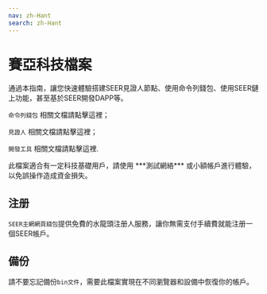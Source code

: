 ```yaml
---
nav: zh-Hant
search: zh-Hant
---
```


# 賽亞科技檔案

通過本指南，讓您快速體驗搭建SEER見證人節點、使用命令列錢包、使用SEER鏈上功能，甚至基於SEER開發DAPP等。

<a router-link="/cli">`命令列錢包`</a> 相關文檔請點擊這裡；

<a router-link="/witness">`見證人`</a> 相關文檔請點擊這裡；

<a router-link="/tools">`開發工具`</a> 相關文檔請點擊這裡.

<p class="danger">
此檔案適合有一定科技基礎用戶，請使用<a ="http://123.206.78.97/"> ***測試網絡*** </a>或小額帳戶進行體驗，以免誤操作造成資金損失。
</p>

## 注册

`SEER主網網頁錢包`提供免費的水龍頭注册人服務，讓你無需支付手續費就能注册一個SEER帳戶。

## 備份

請不要忘記備份`bin文件`，需要此檔案實現在不同瀏覽器和設備中恢復你的帳戶。
